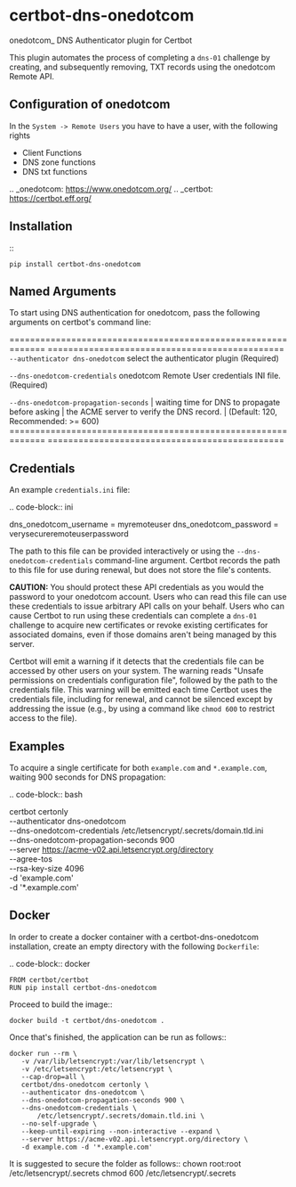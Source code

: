 certbot-dns-onedotcom
=====================

onedotcom_ DNS Authenticator plugin for Certbot

This plugin automates the process of completing a ``dns-01`` challenge by
creating, and subsequently removing, TXT records using the onedotcom Remote API.

Configuration of onedotcom
---------------------------

In the `System -> Remote Users` you have to have a user, with the following rights

- Client Functions
- DNS zone functions
- DNS txt functions


.. _onedotcom: https://www.onedotcom.org/
.. _certbot: https://certbot.eff.org/

Installation
------------

::

    pip install certbot-dns-onedotcom


Named Arguments
---------------

To start using DNS authentication for onedotcom, pass the following arguments on
certbot's command line:

============================================================= ==============================================
``--authenticator dns-onedotcom``          select the authenticator plugin (Required)

``--dns-onedotcom-credentials``            onedotcom Remote User credentials
                                                              INI file. (Required)

``--dns-onedotcom-propagation-seconds``  | waiting time for DNS to propagate before asking
                                                              | the ACME server to verify the DNS record.
                                                              | (Default: 120, Recommended: >= 600)
============================================================= ==============================================

Credentials
-----------

An example ``credentials.ini`` file:

.. code-block:: ini

   dns_onedotcom_username = myremoteuser
   dns_onedotcom_password = verysecureremoteuserpassword

The path to this file can be provided interactively or using the
``--dns-onedotcom-credentials`` command-line argument. Certbot
records the path to this file for use during renewal, but does not store the
file's contents.

**CAUTION:** You should protect these API credentials as you would the
password to your onedotcom account. Users who can read this file can use these
credentials to issue arbitrary API calls on your behalf. Users who can cause
Certbot to run using these credentials can complete a ``dns-01`` challenge to
acquire new certificates or revoke existing certificates for associated
domains, even if those domains aren't being managed by this server.

Certbot will emit a warning if it detects that the credentials file can be
accessed by other users on your system. The warning reads "Unsafe permissions
on credentials configuration file", followed by the path to the credentials
file. This warning will be emitted each time Certbot uses the credentials file,
including for renewal, and cannot be silenced except by addressing the issue
(e.g., by using a command like ``chmod 600`` to restrict access to the file).


Examples
--------

To acquire a single certificate for both ``example.com`` and
``*.example.com``, waiting 900 seconds for DNS propagation:

.. code-block:: bash

   certbot certonly \
     --authenticator dns-onedotcom \
     --dns-onedotcom-credentials /etc/letsencrypt/.secrets/domain.tld.ini \
     --dns-onedotcom-propagation-seconds 900 \
     --server https://acme-v02.api.letsencrypt.org/directory \
     --agree-tos \
     --rsa-key-size 4096 \
     -d 'example.com' \
     -d '*.example.com'


Docker
------

In order to create a docker container with a certbot-dns-onedotcom installation,
create an empty directory with the following ``Dockerfile``:

.. code-block:: docker

    FROM certbot/certbot
    RUN pip install certbot-dns-onedotcom

Proceed to build the image::

    docker build -t certbot/dns-onedotcom .

Once that's finished, the application can be run as follows::

    docker run --rm \
       -v /var/lib/letsencrypt:/var/lib/letsencrypt \
       -v /etc/letsencrypt:/etc/letsencrypt \
       --cap-drop=all \
       certbot/dns-onedotcom certonly \
       --authenticator dns-onedotcom \
       --dns-onedotcom-propagation-seconds 900 \
       --dns-onedotcom-credentials \
           /etc/letsencrypt/.secrets/domain.tld.ini \
       --no-self-upgrade \
       --keep-until-expiring --non-interactive --expand \
       --server https://acme-v02.api.letsencrypt.org/directory \
       -d example.com -d '*.example.com'

It is suggested to secure the folder as follows::
chown root:root /etc/letsencrypt/.secrets
chmod 600 /etc/letsencrypt/.secrets
